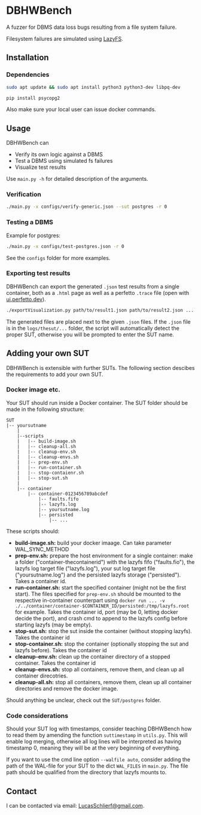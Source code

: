 # DBHWBench

A fuzzer for DBMS data loss bugs resulting from a file system failure.

Filesystem failures are simulated using [LazyFS](https://www.github.com/dsrhaslab/lazyfs).

## Installation

### Dependencies

```sh
sudo apt update && sudo apt install python3 python3-dev libpq-dev

pip install psycopg2
```

Also make sure your local user can issue docker commands.

## Usage

DBHWBench can

- Verify its own logic against a DBMS
- Test a DBMS using simulated fs failures
- Visualize test results

Use ```main.py -h``` for detailed description of the arguments.

### Verification

```sh
./main.py -x configs/verify-generic.json --sut postgres -r 0
```

### Testing a DBMS

Example for postgres:

```sh
./main.py -x configs/test-postgres.json -r 0
```

See the `configs` folder for more examples.

### Exporting test results

DBHWBench can export the generated `.json` test results from a single container, both as a `.html` page as well as a perfetto `.trace` file (open with [ui.perfetto.dev](https://ui.perfetto.dev/)).

```sh
./exportVisualization.py path/to/result1.json path/to/result2.json ...
```

The generated files are placed next to the given `.json` files. If the `.json` file is in the `logs/thesut/...` folder, the script will automatically detect the proper SUT, otherwise you will be prompted to enter the SUT name.

## Adding your own SUT

DBHWBench is extensible with further SUTs. The following section descibes the requirements to add your own SUT.


### Docker image etc.

Your SUT should run inside a Docker container. The SUT folder should be made in the following structure:

```
SUT
|-- yoursutname
    |
    |--scripts
    |   |-- build-image.sh
    |   |-- cleanup-all.sh
    |   |-- cleanup-env.sh
    |   |-- cleanup-envs.sh
    |   |-- prep-env.sh
    |   |-- run-container.sh
    |   |-- stop-contaienr.sh
    |   |-- stop-sut.sh
    |
    |-- container
        |-- container-0123456789abcdef
            |-- faults.fifo
            |-- lazyfs.log
            |-- yoursutname.log
            |-- persisted
                |-- ...
```

These scripts should:

- **build-image.sh:** build your docker imaage. Can take parameter WAL_SYNC_METHOD
- **prep-env.sh:** prepare the host environment for a single container: make a folder ("container-thecontainerid") with the lazyfs fifo ("faults.fio"), the lazyfs log target file ("lazyfs.log"), your sut log target file ("yoursutname.log") and the persisted lazyfs storage ("persisted"). Takes a container id.
- **run-container.sh:** start the specified container (might not be the first start). The files specified for `prep-env.sh` should be mounted to the respective in-container counterpart using `docker run ... -v ./../container/container-$CONTAINER_ID/persisted:/tmp/lazyfs.root` for example. Takes the container id, port (may be 0, letting docker decide the port), and crash cmd to append to the lazyfs config before starting lazyfs (may be empty).
- **stop-sut.sh:** stop the sut inside the container (without stopping lazyfs). Takes the container id
- **stop-container.sh:** stop the container (optionally stopping the sut and lazyfs before). Takes the container id
- **cleanup-env.sh:** clean up the container directory of a stopped container. Takes the container id
- **cleanup-envs.sh:** stop all containers, remove them, and clean up all container direcotries.
- **cleanup-all.sh:** stop all containers, remove them, clean up all container directories and remove the docker image.

Should anything be unclear, check out the `SUT/postgres` folder.

### Code considerations

Should your SUT log with timestamps, consider teaching DBHWBench how to read them by amending the function `suttimestamp` in `utils.py`. This will enable log merging, otherwise all log lines will be interpreted as having timestamp 0, meaning they will be at the very beginning of everything.

If you want to use the cmd line option `--walfile auto`, consider adding the path of the WAL-file for your SUT to the dict `WAL_FILES` in `main.py`. The file path should be qualified from the directory that lazyfs mounts to.

## Contact

I can be contacted via email: [LucasSchlierf@gmail.com](mailto:lucasschlierf@gmail.com).
